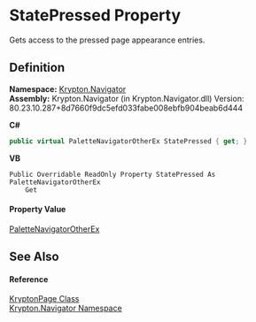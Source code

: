 # StatePressed Property


Gets access to the pressed page appearance entries.



## Definition
**Namespace:** <a href="a21ac074-d119-3dc6-bd1c-d3a12c0128bc.md">Krypton.Navigator</a>  
**Assembly:** Krypton.Navigator (in Krypton.Navigator.dll) Version: 80.23.10.287+8d7660f9dc5efd033fabe008ebfb904beab6d444

**C#**
``` C#
public virtual PaletteNavigatorOtherEx StatePressed { get; }
```
**VB**
``` VB
Public Overridable ReadOnly Property StatePressed As PaletteNavigatorOtherEx
	Get
```



#### Property Value
<a href="c25808f9-c4fe-1abb-b795-6ad667daee50.md">PaletteNavigatorOtherEx</a>

## See Also


#### Reference
<a href="6152055e-8626-d35d-405b-6d965a03471a.md">KryptonPage Class</a>  
<a href="a21ac074-d119-3dc6-bd1c-d3a12c0128bc.md">Krypton.Navigator Namespace</a>  
